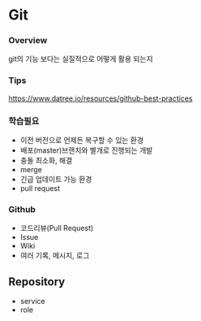 Git
===

### Overview
git의 기능 보다는 실질적으로 어떻게 활용 되는지

### Tips
https://www.datree.io/resources/github-best-practices

### 학습필요
- 이전 버전으로 언제든 복구할 수 있는 환경
- 배포(master)브랜치와 별개로 진행되는 개발
- 충돌 최소화, 해결
- merge
- 긴급 업데이트 가능 환경
- pull request

### Github
- 코드리뷰(Pull Request)
- Issue
- Wiki
- 여러 기록, 메시지, 로그

## Repository
- service
- role 

